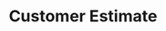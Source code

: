 ---
title: Customer Estimate
position_number: 1.1
type: post
description: /api/connect/customer/estimate
parameters:
  - name: pickup_zip
    content: Pickup Zipcode
  - name: destination_zip
    content: Destination Zip
  - name: token
    content: OPTIONAL, you can supply the auth token in the `Authorization` header, or as a url param
content_markdown: |-
  This call can handle the auth token in the Authorization header, or as a url param.
  {: .info }

  Returns an estiamte in JSON format if a rate is found for the zipcode lane provided.
left_code_blocks:
  - code_block: |-
      curl https://{subdomain}.vehichaul.com/api/connect/customer/estimate?pickup_zip=12345&destination_zip=63103
    title: Curl
    language: bash
right_code_blocks:
  - code_block: |2-
      https://{subdomain}.vehichaul.com/api/connect/customer/estimate?pickup_zip=12345&destination_zip=63103
    title: URL
    language: text
  - code_block: |2-
      {"id":"55eea75d","price":"129.83"}
    title: Response
    language: json
  - code_block: |2-
      400 Bad Request
    title: Error
    language: json
---